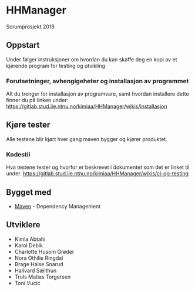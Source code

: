 # HHManager
Scrumprosjekt 2018

## Oppstart
Under følger instruksjoner om hvordan du kan skaffe deg en kopi av et kjørende program for testing og utvikling

### Forutsetninger, avhengigeheter og installasjon av programmet
Alt du trenger for installasjon av programvare, samt hvordan installere dette finner du på linken under:
https://gitlab.stud.iie.ntnu.no/kimiaa/HHManager/wikis/installasjon

## Kjøre tester
Alle testene blir kjørt hver gang maven bygger og kjører produktet.

### Kodestil 
Hva testene tester og hvorfor er beskrevet i dokumentet som det er linket til under.
https://gitlab.stud.iie.ntnu.no/kimiaa/HHManager/wikis/ci-og-testing

## Bygget med
* [Maven](https://maven.apache.org/) - Dependency Management 

## Utviklere
* Kimia Abtahi
* Karol Debik
* Charlotte Husom Grøder
* Nora Othilie Ringdal
* Brage Halse Snarud
* Hallvard Sælthun
* Truls Matias Torgersen
* Toni Vucic
